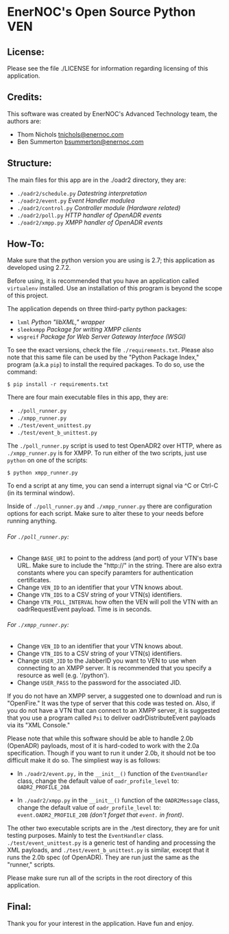 # EnerNOC's Open Source Python VEN #

## License: ##
Please see the file ./LICENSE for information regarding licensing of this
application.


## Credits: ##
This software was created by EnerNOC's Advanced Technology team, the authors
are:
 * Thom Nichols   <tnichols@enernoc.com>
 * Ben Summerton  <bsummerton@enernoc.com>


## Structure: ##
The main files for this app are in the ./oadr2 directory, they are:
 * `./oadr2/schedule.py`    *Datestring interpretation*
 * `./oadr2/event.py`       *Event Handler modulea*
 * `./oadr2/control.py`     *Controller module (Hardware related)*
 * `./oadr2/poll.py`        *HTTP handler of OpenADR events*
 * `./oadr2/xmpp.py`        *XMPP handler of OpenADR events*


## How-To: ##
Make sure that the python version you are using is 2.7; this application as
developed using 2.7.2.

Before using, it is recommended that you have an application called
`virtualenv` installed.  Use an installation of this program is beyond the
scope of this project.

The application depends on three third-party python packages:
 * `lxml`             *Python "libXML," wrapper*
 * `sleekxmpp`        *Package for writing XMPP clients*
 * `wsgreif`          *Package for Web Server Gateway Interface (WSGI)*

To see the exact versions, check the file `./requirements.txt`.  Please also
note that this same file can be used by the "Python Package Index," program
(a.k.a `pip`) to install the required packages.  To do so, use the command:

    $ pip install -r requirements.txt

There are four main executable files in this app, they are:
 * `./poll_runner.py`
 * `./xmpp_runner.py`
 * `./test/event_unittest.py`
 * `./test/event_b_unittest.py`

The `./poll_runner.py` script is used to test OpenADR2 over HTTP, where as
`./xmpp_runner.py` is for XMPP.  To run either of the two scripts, just use
`python` on one of the scripts:

    $ python xmpp_runner.py

To end a script at any time, you can send a interrupt signal via ^C or Ctrl-C
(in its terminal window).

Inside of `./poll_runner.py` and `./xmpp_runner.py` there are configuration
options for each script.  Make sure to alter these to your needs before running
anything.

###### For `./poll_runner.py`: ######
 * Change `BASE_URI` to point to the address (and port) of your VTN's base URL.
   Make sure to include the "http://" in the string.  There are also extra
   constants where you can specify paramters for authentication certificates.
 * Change `VEN_ID` to an identifier that your VTN knows about.
 * Change `VTN_IDS` to a CSV string of your VTN(s) identifiers.
 * Change `VTN_POLL_INTERVAL` how often the VEN will poll the VTN with an
   oadrRequestEvent payload.  Time is in seconds.

###### For `./xmpp_runner.py`: ######
 * Change `VEN_ID` to an identifier that your VTN knows about.
 * Change `VTN_IDS` to a CSV string of your VTN(s) identifiers.
 * Change `USER_JID` to the JabberID you want to VEN to use when connecting to
   an XMPP server.  It is recommended that you specify a resource as well
   (e.g. '/python').
 * Change `USER_PASS` to the password for the associated JID.

If you do not have an XMPP server, a suggested one to download and run is
"OpenFire."  It was the type of server that this code was tested on.  Also, if
you do not have a VTN that can connect to an XMPP server, it is suggested that
you use a program called `Psi` to deliver oadrDistributeEvent payloads via its
"XML Console."

Please note that while this software should be able to handle 2.0b (OpenADR)
payloads, most of it is hard-coded to work with the 2.0a specification. Though
if you want to run it under 2.0b, it should not be too difficult make it do so.
The simpliest way is as follows:
 * In `./oadr2/event.py,` in the `__init__()` function of the `EventHandler`
   class, change the default value of `oadr_profile_level` to:
   `OADR2_PROFILE_20A`
    
 * In `./oadr2/xmpp.py` in the `__init__()` function of the `OADR2Message`
   class, change the default value of `oadr_profile_level` to:
   `event.OADR2_PROFILE_20B` *(don't forget that `event.` in front)*.

The other two executable scripts are in the ./test directory, they are for unit
testing purposes.  Mainly to test the `EventHandler` class.
`./test/event_unittest.py` is a generic test of handing and processing the XML
payloads, and `./test/event_b_unittest.py` is similar, except that it runs the
2.0b spec (of OpenADR).  They are run just the same as the "runner," scripts.

Please make sure run all of the scripts in the root directory of this
application.

## Final: ##
Thank you for your interest in the application.  Have fun and enjoy.


